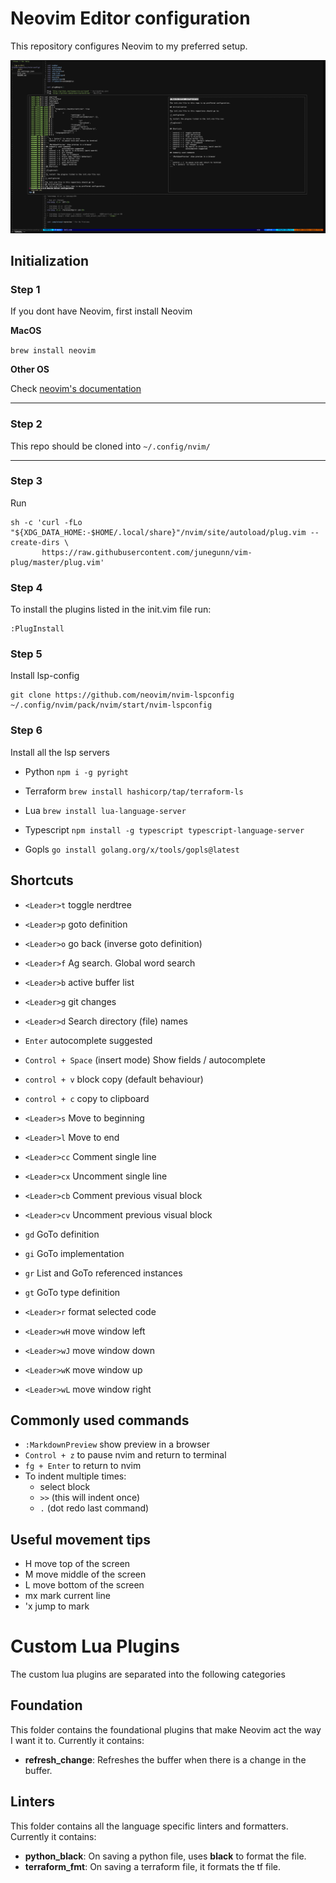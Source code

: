 # Neovim Editor configuration

This repository configures Neovim to my preferred setup. 

![Example of this repo in Neovim](./img/example.png)



## Initialization

### Step 1
If you dont have Neovim, first install Neovim

**MacOS**

`brew install neovim`

**Other OS**

Check [neovim's documentation](https://github.com/neovim/neovim/wiki/Installing-Neovim)

---
### Step 2

This repo should be cloned into `~/.config/nvim/`

---

### Step 3

Run
```
sh -c 'curl -fLo "${XDG_DATA_HOME:-$HOME/.local/share}"/nvim/site/autoload/plug.vim --create-dirs \
       https://raw.githubusercontent.com/junegunn/vim-plug/master/plug.vim'
```

### Step 4

To install the plugins listed in the init.vim file run:
```
:PlugInstall
```

### Step 5

Install lsp-config
```
git clone https://github.com/neovim/nvim-lspconfig ~/.config/nvim/pack/nvim/start/nvim-lspconfig
```

### Step 6
Install all the lsp servers

- Python
`npm i -g pyright`

- Terraform
`brew install hashicorp/tap/terraform-ls`

- Lua
`brew install lua-language-server`

- Typescript
`npm install -g typescript typescript-language-server`

- Gopls
`go install golang.org/x/tools/gopls@latest`

## Shortcuts

- `<Leader>t` toggle nerdtree
- `<Leader>p` goto definition
- `<Leader>o` go back (inverse goto definition)
- `<Leader>f` Ag search. Global word search
- `<Leader>b` active buffer list
- `<Leader>g` git changes 
- `<Leader>d` Search directory (file) names 
- `Enter`         autocomplete suggested
- `Control + Space` (insert mode) Show fields / autocomplete
- `control + v` block copy (default behaviour) 
- `control + c` copy to clipboard 

- `<Leader>s`		Move to beginning
- `<Leader>l`		Move to end

- `<Leader>cc` Comment single line
- `<Leader>cx` Uncomment single line
- `<Leader>cb` Comment previous visual block
- `<Leader>cv` Uncomment previous visual block

- `gd` GoTo definition
- `gi` GoTo implementation 
- `gr` List and GoTo referenced instances 
- `gt` GoTo type definition 

- `<Leader>r` format selected code

- `<Leader>wH` move window left
- `<Leader>wJ` move window down 
- `<Leader>wK` move window up
- `<Leader>wL` move window right

## Commonly used commands

- `:MarkdownPreview` show preview in a browser 
- `Control + z` to pause nvim and return to terminal
- `fg + Enter` to return to nvim
- To indent multiple times:
	- select block
	- `>>`    (this will indent once)
	- `.`     (dot redo last command)

## Useful movement tips

- H		move top of the screen
- M		move middle of the screen
- L		move bottom of the screen
- mx	mark current line
- 'x	jump to mark

# Custom Lua Plugins

The custom lua plugins are separated into the following categories

## Foundation
This folder contains the foundational plugins that make Neovim act the way I want it to.
Currently it contains:
- **refresh_change**: Refreshes the buffer when there is a change in the buffer.

## Linters
This folder contains all the language specific linters and formatters.
Currently it contains:

- **python_black**: On saving a python file, uses __black__ to format the file.
- **terraform_fmt**: On saving a terraform file, it formats the tf file.

